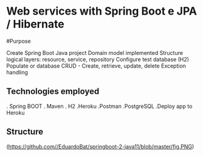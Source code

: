 <h1>Web services with Spring Boot e JPA / Hibernate </h1>


#Purpose

 Create Spring Boot Java project
 Domain model implemented
 Structure logical layers: resource, service, repository
 Configure test database (H2)
 Populate or database
 CRUD - Create, retrieve, update, delete
 Exception handling

## Technologies employed

 . Spring BOOT 
 . Maven
 . H2
 .Heroku
 .Postman
 .PostgreSQL
 .Deploy app to Heroku

## Structure


(https://github.com//EduardoBat/springboot-2-java11/blob/master/fig.PNG)






